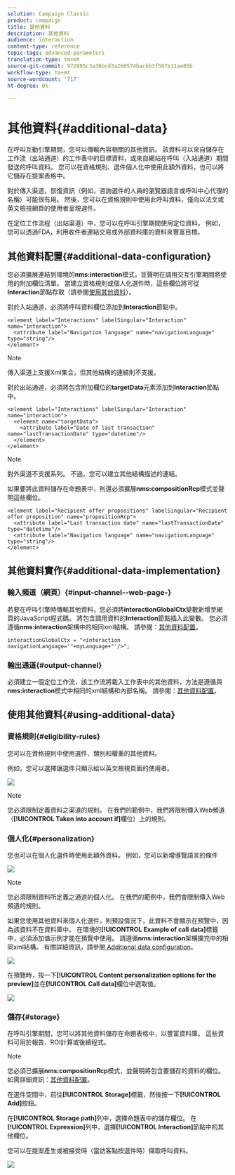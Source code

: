 ```yaml
---
solution: Campaign Classic
product: campaign
title: 其他資料
description: 其他資料
audience: interaction
content-type: reference
topic-tags: advanced-parameters
translation-type: tm+mt
source-git-commit: 972885c3a38bcd3a260574bacbb3f507e11ae05b
workflow-type: tm+mt
source-wordcount: '717'
ht-degree: 0%

---
```



# 其他資料{#additional-data}

在呼叫互動引擎期間，您可以傳輸內容相關的其他資訊。 該資料可以來自儲存在工作流（出站通道）的工作表中的目標資料，或來自網站在呼叫（入站通道）期間發送的呼叫資料。 您可以在資格規則、選件個人化中使用此額外資料，也可以將它儲存在提案表格中。

對於傳入渠道，恢復資訊（例如，咨詢選件的人員的瀏覽器語言或呼叫中心代理的名稱）可能很有用。 然後，您可以在資格規則中使用此呼叫資料，僅向以法文或英文檢視網頁的使用者呈現選件。

在定位工作流程（出站渠道）中，您可以在呼叫引擎期間使用定位資料。 例如，您可以透過FDA，利用收件者連結交易或外部資料庫的資料來豐富目標。

## 其他資料配置{#additional-data-configuration}

您必須擴展連結到環境的&#x200B;**nms:interaction**&#x200B;模式，並聲明在調用交互引擎期間將使用的附加欄位清單。 當建立資格規則或個人化選件時，這些欄位將可從&#x200B;**Interaction**&#x200B;節點存取（請參閱[使用其他資料](#using-additional-data)）。

對於入站通道，必須將呼叫資料欄位添加到&#x200B;**Interaction**&#x200B;節點中。

```
<element label="Interactions" labelSingular="Interaction" name="interaction">
  <attribute label="Navigation language" name="navigationLanguage" type="string"/>
</element>
```

>[!NOTE]
>
>傳入渠道上支援Xml集合，但其他結構的連結則不支援。

對於出站通道，必須將包含附加欄位的&#x200B;**targetData**&#x200B;元素添加到&#x200B;**Interaction**&#x200B;節點中。

```
<element label="Interactions" labelSingular="Interaction" name="interaction">
  <element name="targetData">
    <attribute label="Date of last transaction" name="lastTransactionDate" type="datetime"/>
  </element>
</element>
```

>[!NOTE]
>
>對外渠道不支援系列。 不過，您可以建立其他結構描述的連結。

如果要將此資料儲存在命題表中，則還必須擴展&#x200B;**nms:compositionRcp**&#x200B;模式並聲明這些欄位。

```
<element label="Recipient offer propositions" labelSingular="Recipient offer proposition" name="propositionRcp">
  <attribute label="Last transaction date" name="lastTransactionDate" type="datetime"/>
  <attribute label="Navigation language" name="navigationLanguage" type="string"/>
</element>
```

## 其他資料實作{#additional-data-implementation}

### 輸入頻道（網頁）{#input-channel--web-page-}

若要在呼叫引擎時傳輸其他資料，您必須將&#x200B;**interactionGlobalCtx**&#x200B;變數新增至網頁的JavaScript程式碼。 將包含調用資料的&#x200B;**Interaction**&#x200B;節點插入此變數。 您必須遵循&#x200B;**nms:interaction**&#x200B;架構中的相同xml結構。 請參閱：[其他資料配置](#additional-data-configuration)。

```
interactionGlobalCtx = "<interaction navigationLanguage='"+myLanguage+"'/>";
```

### 輸出通道{#output-channel}

必須建立一個定位工作流，該工作流將載入工作表中的其他資料，方法是遵循與&#x200B;**nms:interaction**&#x200B;模式中相同的xml結構和內部名稱。 請參閱：[其他資料配置](#additional-data-configuration)。

## 使用其他資料{#using-additional-data}

### 資格規則{#eligibility-rules}

您可以在資格規則中使用選件、類別和權重的其他資料。

例如，您可以選擇讓選件只顯示給以英文檢視頁面的使用者。

![](assets/ita_calldata_query.png)

>[!NOTE]
>
>您必須限制定義資料之渠道的規則。 在我們的範例中，我們將限制傳入Web頻道（**[!UICONTROL Taken into account if]**&#x200B;欄位）上的規則。

### 個人化{#personalization}

您也可以在個人化選件時使用此額外資料。 例如，您可以新增導覽語言的條件

![](assets/ita_calldata_perso.png)

>[!NOTE]
>
>您必須限制資料所定義之通道的個人化。 在我們的範例中，我們會限制傳入Web頻道的規則。

如果您使用其他資料來個人化選件，則預設情況下，此資料不會顯示在預覽中，因為該資料不在資料庫中。 在環境的&#x200B;**[!UICONTROL Example of call data]**&#x200B;標籤中，必須添加值示例才能在預覽中使用。 請遵循&#x200B;**nms:interaction**&#x200B;架構擴充中的相同xml結構。 有關詳細資訊，請參閱[ Additional data configuration](#additional-data-configuration)。

![](assets/ita_calldata_preview.png)

在預覽時，按一下&#x200B;**[!UICONTROL Content personalization options for the preview]**&#x200B;並在&#x200B;**[!UICONTROL Call data]**&#x200B;欄位中選取值。

![](assets/ita_calldata_preview2.png)

### 儲存{#storage}

在呼叫引擎期間，您可以將其他資料儲存在命題表格中，以豐富資料庫。 這些資料可用於報告、ROI計算或後續程式。

>[!NOTE]
>
>您必須已擴展&#x200B;**nms:compositionRcp**&#x200B;模式，並聲明將包含要儲存的資料的欄位。 如需詳細資訊：[其他資料配置](#additional-data-configuration)。

在選件空間中，前往&#x200B;**[!UICONTROL Storage]**&#x200B;標籤，然後按一下&#x200B;**[!UICONTROL Add]**&#x200B;按鈕。

在&#x200B;**[!UICONTROL Storage path]**&#x200B;列中，選擇命題表中的儲存欄位。 在&#x200B;**[!UICONTROL Expression]**&#x200B;列中，選擇&#x200B;**[!UICONTROL Interaction]**&#x200B;節點中的其他欄位。

您可以在提案產生或被接受時（當訪客點按選件時）擷取呼叫資料。

![](assets/ita_calldata_storage.png)

